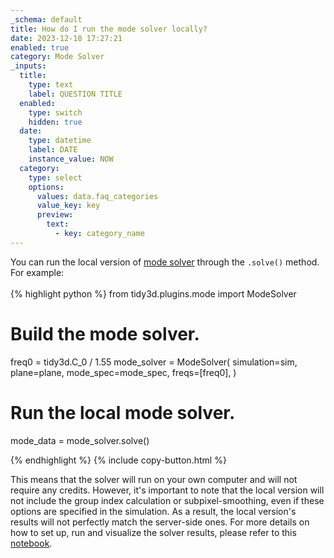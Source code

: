 ```yaml
---
_schema: default
title: How do I run the mode solver locally?
date: 2023-12-18 17:27:21
enabled: true
category: Mode Solver
_inputs:
  title:
    type: text
    label: QUESTION TITLE
  enabled:
    type: switch
    hidden: true
  date:
    type: datetime
    label: DATE
    instance_value: NOW
  category:
    type: select
    options:
      values: data.faq_categories
      value_key: key
      preview:
        text:
          - key: category_name
---
```

<div>You can run the local version of <a target="_blank" rel="noopener" href="https://docs.flexcompute.com/projects/tidy3d/en/latest/api/_autosummary/tidy3d.plugins.mode.ModeSolver.html#tidy3d.plugins.mode.ModeSolver">mode solver</a> through the&nbsp;<code>.solve()</code>&nbsp;method. For example:</div>

<div> </div>

<div markdown class="code-snippet">{% highlight python %}
from tidy3d.plugins.mode import ModeSolver

# Build the mode solver.
freq0 = tidy3d.C_0 / 1.55
mode_solver = ModeSolver(
  simulation=sim,
  plane=plane,
  mode_spec=mode_spec,
  freqs=[freq0],
)

# Run the local mode solver.
mode_data = mode_solver.solve()

{% endhighlight %}
{% include copy-button.html %}</div>

<div>This means that the solver will run on your own computer and will not require any credits. However, it's important to note that the local version will not include the group index calculation or subpixel-smoothing, even if these options are specified in the simulation. As a result, the local version's results will not perfectly match the server-side ones.&nbsp;<span>For more details on how to set up, run and visualize the solver results, please refer to this </span><a href="https://www.flexcompute.com/tidy3d/examples/notebooks/ModeSolver/">notebook</a><span>.</span></div>